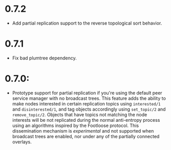# 0.7.2

* Add partial replication support to the reverse topological sort behavior.

# 0.7.1

* Fix bad plumtree dependency.

# 0.7.0:

* Prototype support for partial replication if you're using the default peer service manager with no broadcast trees.  This feature adds the ability to make nodes interested in certain replication topics using `interested/1` and `disinterested/1`, and tag objects accordingly using `set_topic/2` and `remove_topic/2`.  Objects that have topics not matching the node interests will be not replicated during the normal anti-entropy process using an algorithms inspired by the Footloose protocol.  This dissemination mechanism is *experimental* and not supported when broadcast trees are enabled, nor under any of the partially connected overlays.
